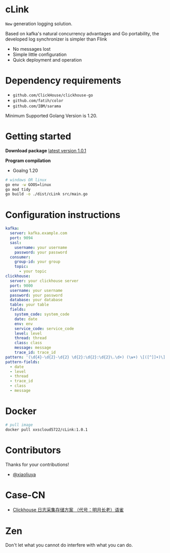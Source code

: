 # cLink

`New` generation logging solution.

Based on kafka's natural concurrency advantages and Go portability, the developed log synchronizer is simpler than Flink

- No messages lost
- Simple little configuration
- Quick deployment and operation

# Dependency requirements

- `github.com/ClickHouse/clickhouse-go`
- `github.com/fatih/color`
- `github.com/IBM/sarama`

Minimum Supported Golang Version is 1.20.

# Getting started

**Download package**
[latest version 1.0.1](https://github.com/xxscloud5722/cLink/releases)

**Program compilation**

- Goalng 1.20

```bash
# windows OR linux
go env -w GOOS=linux
go mod tidy
go build -o ./dist/cLink src/main.go
```

# Configuration instructions

```yaml
kafka:
  server: kafka.example.com
  port: 9094
  sasl:
    username: your username
    password: your password
  consumer:
    group-id: your group
    topic:
      - your topic
clickhouse:
  server: your clickhouse server
  port: 9000
  username: your username
  password: your password
  database: your database
  table: your table
  fields:
    system_code: system_code
    date: date
    env: env
    service_code: service_code
    level: level
    thread: thread
    class: class
    message: message
    trace_id: trace_id
pattern: '(\d{4}-\d{2}-\d{2} \d{2}:\d{2}:\d{2}\.\d+) (\w+) \[([^]]+)\] \[([^]]+)\] ([^:]+) : (.+[\s\S]*)'
pattern-fields:
  - date
  - level
  - thread
  - trace_id
  - class
  - message

```

# Docker

```bash
# pull image
docker pull xxscloud5722/cLink:1.0.1
```

# Contributors

Thanks for your contributions!

- [@xiaoliuya](https://github.com/xxscloud5722/)


# Case-CN

- [Clickhouse 日志采集存储方案 （代号：明月长老）语雀](https://www.yuque.com/mcat/uggxu0/mfgouabbgg5rs8rq#OHjNq)

# Zen

Don't let what you cannot do interfere with what you can do.
